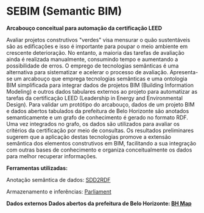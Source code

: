 # SEBIM (Semantic BIM)
<b>Arcabouço conceitual para automação da certificação LEED</b>

Avaliar projetos construtivos "verdes" visa mensurar o quão sustentáveis são as edificações e isso é importante para poupar o meio ambiente em crescente deterioração. No entanto, a maioria das tarefas de avaliação ainda é realizada manualmente, consumindo tempo e aumentando a possibilidade de erros. O emprego de tecnologias semânticas é uma alternativa para sistematizar e acelerar o processo de avaliação. Apresenta-se um arcabouço que emprega tecnologias semânticas e uma ontologia BIM simplificada para integrar dados de projetos BIM (Building Information Modeling) e outros dados tabulares externos ao projeto para automatizar as tarefas da certificação LEED (Leadership in Energy and Environmental Design). Para validar um protótipo do arcabouço, dados de um projeto BIM e dados abertos tabulados da prefeitura de Belo Horizonte são anotados semanticamente e um grafo de conhecimento é gerado no formato RDF. Uma vez integrados no grafo, os dados são utilizados para avaliar os critérios da certificação por meio de consultas. Os resultados preliminares sugerem que a aplicação destas tecnologias promove a extensão semântica dos elementos construtivos em BIM, facilitando a sua integração com outras bases de conhecimento e organiza conceitualmente os dados para melhor recuperar informações. 

<b>Ferramentas utilizadas:</b>

Anotação semântica de dados: <a href="https://github.com/SemWebCentral/parliament" rel="nofollow">SDD2RDF</a></p>
Armazenamento e inferências: <a href="https://github.com/tetherless-world/SemanticDataDictionary" rel="nofollow">Parliament</a></p>

<b> Dados externos <b>
Dados abertos da prefeitura de Belo Horizonte: <a href="http://bhmap.pbh.gov.br/v2/mapa/idebhgeo" rel="nofollow">BH Map</a></p>
